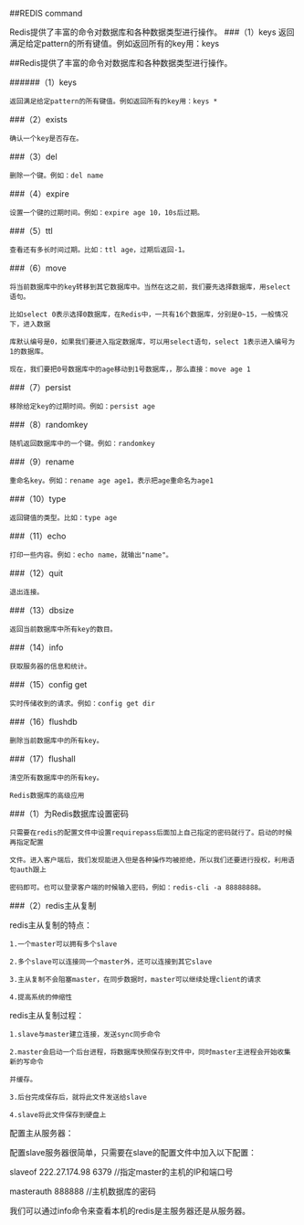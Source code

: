 ##REDIS command

Redis提供了丰富的命令对数据库和各种数据类型进行操作。 
    ###（1）keys 返回满足给定pattern的所有键值。例如返回所有的key用：keys

##Redis提供了丰富的命令对数据库和各种数据类型进行操作。

######（1）keys

    返回满足给定pattern的所有键值。例如返回所有的key用：keys *

###（2）exists

    确认一个key是否存在。

###（3）del

    删除一个键。例如：del name

###（4）expire

    设置一个键的过期时间。例如：expire age 10，10s后过期。

###（5）ttl

    查看还有多长时间过期。比如：ttl age，过期后返回-1。

###（6）move

    将当前数据库中的key转移到其它数据库中。当然在这之前，我们要先选择数据库，用select语句。
    
    比如select 0表示选择0数据库，在Redis中，一共有16个数据库，分别是0~15，一般情况下，进入数据
    
    库默认编号是0，如果我们要进入指定数据库，可以用select语句，select 1表示进入编号为1的数据库。
    
    现在，我们要把0号数据库中的age移动到1号数据库，，那么直接：move age 1

###（7）persist

    移除给定key的过期时间。例如：persist age

###（8）randomkey

    随机返回数据库中的一个键。例如：randomkey

###（9）rename

    重命名key。例如：rename age age1，表示把age重命名为age1

###（10）type

    返回键值的类型。比如：type age

###（11）echo

    打印一些内容。例如：echo name，就输出"name"。

###（12）quit

    退出连接。

###（13）dbsize

    返回当前数据库中所有key的数目。

###（14）info

    获取服务器的信息和统计。

###（15）config get

    实时传储收到的请求。例如：config get dir

###（16）flushdb

    删除当前数据库中的所有key。

###（17）flushall
    
    清空所有数据库中的所有key。
    
    Redis数据库的高级应用

###（1）为Redis数据库设置密码

    只需要在redis的配置文件中设置requirepass后面加上自己指定的密码就行了。启动的时候再指定配置
    
    文件。进入客户端后，我们发现能进入但是各种操作均被拒绝，所以我们还要进行授权，利用语句auth跟上
    
    密码即可。也可以登录客户端的时候输入密码，例如：redis-cli -a 88888888。

###（2）redis主从复制

redis主从复制的特点：

    1.一个master可以拥有多个slave
    
    2.多个slave可以连接同一个master外，还可以连接到其它slave
    
    3.主从复制不会阻塞master，在同步数据时，master可以继续处理client的请求
    
    4.提高系统的伸缩性

redis主从复制过程：

    1.slave与master建立连接，发送sync同步命令
    
    2.master会启动一个后台进程，将数据库快照保存到文件中，同时master主进程会开始收集新的写命令

    并缓存。

    3.后台完成保存后，就将此文件发送给slave
    
    4.slave将此文件保存到硬盘上

配置主从服务器：

配置slave服务器很简单，只需要在slave的配置文件中加入以下配置：

slaveof 222.27.174.98 6379 //指定master的主机的IP和端口号

masterauth 888888 //主机数据库的密码

我们可以通过info命令来查看本机的redis是主服务器还是从服务器。















































